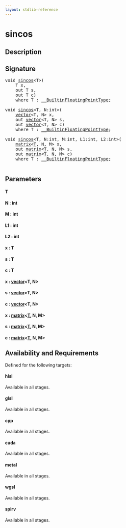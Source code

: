 ```yaml
---
layout: stdlib-reference
---
```


# sincos

## Description





## Signature 

<pre>
<span class="code_keyword">void</span> <a href="/stdlib-reference/global-decls/sincos">sincos</a>&lt;T&gt;(
    T <span class='code_param'>x</span>,
    <span class="code_keyword">out</span> T <span class='code_param'>s</span>,
    <span class="code_keyword">out</span> T <span class='code_param'>c</span>)
    <span class='code_keyword'>where</span> T : <a href="/stdlib-reference/interfaces/BuiltinFloatingPointType/index" class="code_type">__BuiltinFloatingPointType</a>;

<span class="code_keyword">void</span> <a href="/stdlib-reference/global-decls/sincos">sincos</a>&lt;T, N:<span class="code_keyword">int</span>&gt;(
    <a href="/stdlib-reference/types/vector/index" class="code_type">vector</a>&lt;T, N&gt; <span class='code_param'>x</span>,
    <span class="code_keyword">out</span> <a href="/stdlib-reference/types/vector/index" class="code_type">vector</a>&lt;T, N&gt; <span class='code_param'>s</span>,
    <span class="code_keyword">out</span> <a href="/stdlib-reference/types/vector/index" class="code_type">vector</a>&lt;T, N&gt; <span class='code_param'>c</span>)
    <span class='code_keyword'>where</span> T : <a href="/stdlib-reference/interfaces/BuiltinFloatingPointType/index" class="code_type">__BuiltinFloatingPointType</a>;

<span class="code_keyword">void</span> <a href="/stdlib-reference/global-decls/sincos">sincos</a>&lt;T, N:<span class="code_keyword">int</span>, M:<span class="code_keyword">int</span>, L1:<span class="code_keyword">int</span>, L2:<span class="code_keyword">int</span>&gt;(
    <a href="/stdlib-reference/types/matrix/index" class="code_type">matrix</a>&lt;<a href="/stdlib-reference/types/matrix/T" class="code_type">T</a>, N, M&gt; <span class='code_param'>x</span>,
    <span class="code_keyword">out</span> <a href="/stdlib-reference/types/matrix/index" class="code_type">matrix</a>&lt;<a href="/stdlib-reference/types/matrix/T" class="code_type">T</a>, N, M&gt; <span class='code_param'>s</span>,
    <span class="code_keyword">out</span> <a href="/stdlib-reference/types/matrix/index" class="code_type">matrix</a>&lt;<a href="/stdlib-reference/types/matrix/T" class="code_type">T</a>, N, M&gt; <span class='code_param'>c</span>)
    <span class='code_keyword'>where</span> T : <a href="/stdlib-reference/interfaces/BuiltinFloatingPointType/index" class="code_type">__BuiltinFloatingPointType</a>;

</pre>

## Parameters

#### T
#### N  : int
#### M  : int
#### L1  : int
#### L2  : int
#### x  : T
#### s  : T
#### c  : T
#### x  : [vector](/stdlib-reference/types/vector/index)\<T, N\>
#### s  : [vector](/stdlib-reference/types/vector/index)\<T, N\>
#### c  : [vector](/stdlib-reference/types/vector/index)\<T, N\>
#### x  : [matrix](/stdlib-reference/types/matrix/index)\<[T](/stdlib-reference/types/matrix/T), N, M\>
#### s  : [matrix](/stdlib-reference/types/matrix/index)\<[T](/stdlib-reference/types/matrix/T), N, M\>
#### c  : [matrix](/stdlib-reference/types/matrix/index)\<[T](/stdlib-reference/types/matrix/T), N, M\>

## Availability and Requirements

Defined for the following targets:

#### hlsl
Available in all stages.

#### glsl
Available in all stages.

#### cpp
Available in all stages.

#### cuda
Available in all stages.

#### metal
Available in all stages.

#### wgsl
Available in all stages.

#### spirv
Available in all stages.



